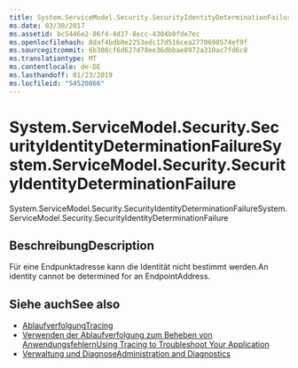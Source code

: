 ```yaml
---
title: System.ServiceModel.Security.SecurityIdentityDeterminationFailure
ms.date: 03/30/2017
ms.assetid: bc5446e2-86f4-4d17-8ecc-4304b0fde7ec
ms.openlocfilehash: 8daf4bdb0e2253edc17d516cea2770698574ef9f
ms.sourcegitcommit: 6b308cf6d627d78ee36dbbae8972a310ac7fd6c8
ms.translationtype: MT
ms.contentlocale: de-DE
ms.lasthandoff: 01/23/2019
ms.locfileid: "54520866"
---
```

# <a name="systemservicemodelsecuritysecurityidentitydeterminationfailure"></a><span data-ttu-id="0bfb8-102">System.ServiceModel.Security.SecurityIdentityDeterminationFailure</span><span class="sxs-lookup"><span data-stu-id="0bfb8-102">System.ServiceModel.Security.SecurityIdentityDeterminationFailure</span></span>
<span data-ttu-id="0bfb8-103">System.ServiceModel.Security.SecurityIdentityDeterminationFailure</span><span class="sxs-lookup"><span data-stu-id="0bfb8-103">System.ServiceModel.Security.SecurityIdentityDeterminationFailure</span></span>  
  
## <a name="description"></a><span data-ttu-id="0bfb8-104">Beschreibung</span><span class="sxs-lookup"><span data-stu-id="0bfb8-104">Description</span></span>  
 <span data-ttu-id="0bfb8-105">Für eine Endpunktadresse kann die Identität nicht bestimmt werden.</span><span class="sxs-lookup"><span data-stu-id="0bfb8-105">An identity cannot be determined for an EndpointAddress.</span></span>  
  
## <a name="see-also"></a><span data-ttu-id="0bfb8-106">Siehe auch</span><span class="sxs-lookup"><span data-stu-id="0bfb8-106">See also</span></span>
- [<span data-ttu-id="0bfb8-107">Ablaufverfolgung</span><span class="sxs-lookup"><span data-stu-id="0bfb8-107">Tracing</span></span>](../../../../../docs/framework/wcf/diagnostics/tracing/index.md)
- [<span data-ttu-id="0bfb8-108">Verwenden der Ablaufverfolgung zum Beheben von Anwendungsfehlern</span><span class="sxs-lookup"><span data-stu-id="0bfb8-108">Using Tracing to Troubleshoot Your Application</span></span>](../../../../../docs/framework/wcf/diagnostics/tracing/using-tracing-to-troubleshoot-your-application.md)
- [<span data-ttu-id="0bfb8-109">Verwaltung und Diagnose</span><span class="sxs-lookup"><span data-stu-id="0bfb8-109">Administration and Diagnostics</span></span>](../../../../../docs/framework/wcf/diagnostics/index.md)
